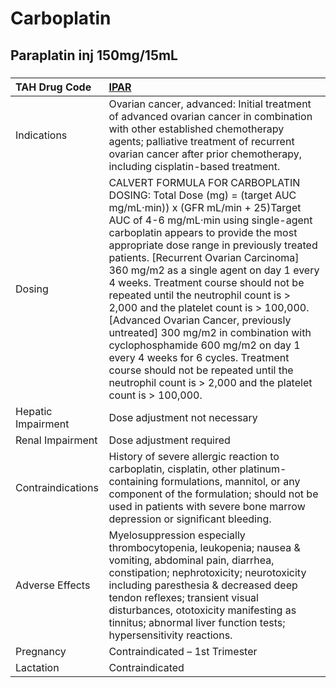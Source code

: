 # Carboplatin

## Paraplatin inj 150mg/15mL

##### 

| TAH Drug Code      | [IPAR](https://www.tahsda.org.tw/drugs/hissearch.php?drug_code=IPAR)                                                                                                                                                                                                                                                                                                                                                                                                                                                                                                                                                                                                                                                       |
|:-------------------|:---------------------------------------------------------------------------------------------------------------------------------------------------------------------------------------------------------------------------------------------------------------------------------------------------------------------------------------------------------------------------------------------------------------------------------------------------------------------------------------------------------------------------------------------------------------------------------------------------------------------------------------------------------------------------------------------------------------------------|
| Indications        | Ovarian cancer, advanced: Initial treatment of advanced ovarian cancer in combination with other established chemotherapy agents; palliative treatment of recurrent ovarian cancer after prior chemotherapy, including cisplatin-based treatment.                                                                                                                                                                                                                                                                                                                                                                                                                                                                          |
| Dosing             | CALVERT FORMULA FOR CARBOPLATIN DOSING: Total Dose (mg) = (target AUC mg/mL‧min)) x (GFR mL/min + 25)Target AUC of 4-6 mg/mL‧min using single-agent carboplatin appears to provide the most appropriate dose range in previously treated patients.  [Recurrent Ovarian Carcinoma] 360 mg/m2 as a single agent on day 1 every 4 weeks. Treatment course should not be repeated until the neutrophil count is > 2,000 and the platelet count is > 100,000.  [Advanced Ovarian Cancer, previously untreated] 300 mg/m2 in combination with cyclophosphamide 600 mg/m2 on day 1 every 4 weeks for 6 cycles. Treatment course should not be repeated until the neutrophil count is > 2,000 and the platelet count is > 100,000. |
| Hepatic Impairment | Dose adjustment not necessary                                                                                                                                                                                                                                                                                                                                                                                                                                                                                                                                                                                                                                                                                              |
| Renal Impairment   | Dose adjustment required                                                                                                                                                                                                                                                                                                                                                                                                                                                                                                                                                                                                                                                                                                   |
| Contraindications  | History of severe allergic reaction to carboplatin, cisplatin, other platinum-containing formulations, mannitol, or any component of the formulation; should not be used in patients with severe bone marrow depression or significant bleeding.                                                                                                                                                                                                                                                                                                                                                                                                                                                                           |
| Adverse Effects    | Myelosuppression especially thrombocytopenia, leukopenia; nausea & vomiting, abdominal pain, diarrhea, constipation; nephrotoxicity; neurotoxicity including paresthesia & decreased deep tendon reflexes; transient visual disturbances, ototoxicity manifesting as tinnitus; abnormal liver function tests; hypersensitivity reactions.                                                                                                                                                                                                                                                                                                                                                                                  |
| Pregnancy          | Contraindicated – 1st Trimester                                                                                                                                                                                                                                                                                                                                                                                                                                                                                                                                                                                                                                                                                            |
| Lactation          | Contraindicated                                                                                                                                                                                                                                                                                                                                                                                                                                                                                                                                                                                                                                                                                                            |

